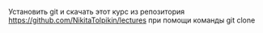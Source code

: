 Установить git и скачать этот курс из репозитория https://github.com/NikitaTolpikin/lectures при помощи команды git clone